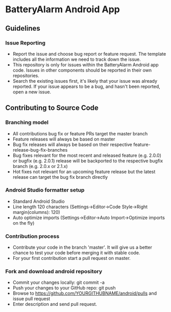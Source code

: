 
# BatteryAlarm Android App

## Guidelines
### Issue Reporting
* Report the issue and choose bug report or feature request. The template includes all the information we need to track down the issue.
* This repository is only for issues within the BatteryAlarm Android app code. Issues in other components should be reported in their own repositories.
* Search the existing issues first, it's likely that your issue was already reported. If your issue appears to be a bug, and hasn't been reported, open a new issue.

## Contributing to Source Code
### Branching model
* All contributions bug fix or feature PRs target the master branch
* Feature releases will always be based on master
* Bug fix releases will always be based on their respective feature-release-bug-fix-branches
* Bug fixes relevant for the most recent and released feature (e.g. 2.0.0) or bugfix (e.g. 2.0.1) release will be backported to the respective bugfix branch (e.g. 2.0.x or 2.1.x)
* Hot fixes not relevant for an upcoming feature release but the latest release can target the bug fix branch directly

### Android Studio formatter setup
* Standard Android Studio
* Line length 120 characters (Settings->Editor->Code Style->Right margin(columns): 120)
* Auto optimize imports (Settings->Editor->Auto Import->Optimize imports on the fly)

### Contribution process
* Contribute your code in the branch 'master'. It will give us a better chance to test your code before merging it with stable code.
* For your first contribution start a pull request on master.

### Fork and download android repository
* Commit your changes locally: git commit -a
* Push your changes to your GitHub repo: git push
* Browse to https://github.com/YOURGITHUBNAME/android/pulls and issue pull request
* Enter description and send pull request.


